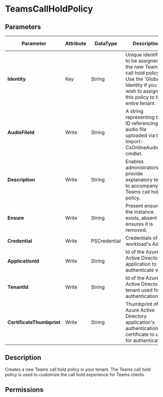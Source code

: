 ﻿# TeamsCallHoldPolicy

## Parameters

| Parameter | Attribute | DataType | Description | Allowed Values |
| --- | --- | --- | --- | --- |
| **Identity** | Key | String | Unique identifier to be assigned to the new Teams call hold policy. Use the 'Global' Identity if you wish to assign this policy to the entire tenant. | |
| **AudioFileId** | Write | String | A string representing the ID referencing an audio file uploaded via the Import-CsOnlineAudioFile cmdlet. | |
| **Description** | Write | String | Enables administrators to provide explanatory text to accompany a Teams call hold policy. | |
| **Ensure** | Write | String | Present ensures the instance exists, absent ensures it is removed. | `Present`, `Absent` |
| **Credential** | Write | PSCredential | Credentials of the workload's Admin | |
| **ApplicationId** | Write | String | Id of the Azure Active Directory application to authenticate with. | |
| **TenantId** | Write | String | Id of the Azure Active Directory tenant used for authentication. | |
| **CertificateThumbprint** | Write | String | Thumbprint of the Azure Active Directory application's authentication certificate to use for authentication. | |


## Description

Creates a new Teams call hold policy in your tenant. The Teams call hold policy is used to customize the call hold experience for Teams clients.

## Permissions



